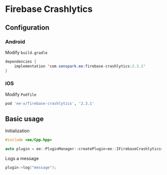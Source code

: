 # Firebase Crashlytics
## Configuration
### Android
Modify `build.gradle`
```java
dependencies {
    implementation 'com.senspark.ee:firebase-crashlytics:2.3.1'
}
```

### iOS
Modify `Podfile`
```ruby
pod 'ee-x/firebase-crashlytics', '2.3.1'
```

## Basic usage
Initialization
```cpp
#include <ee/Cpp.hpp>

auto plugin = ee::PluginManager::createPlugin<ee::IFirebaseCrashlytics>();
```

Logs a message
```cpp
plugin->log("message");
```